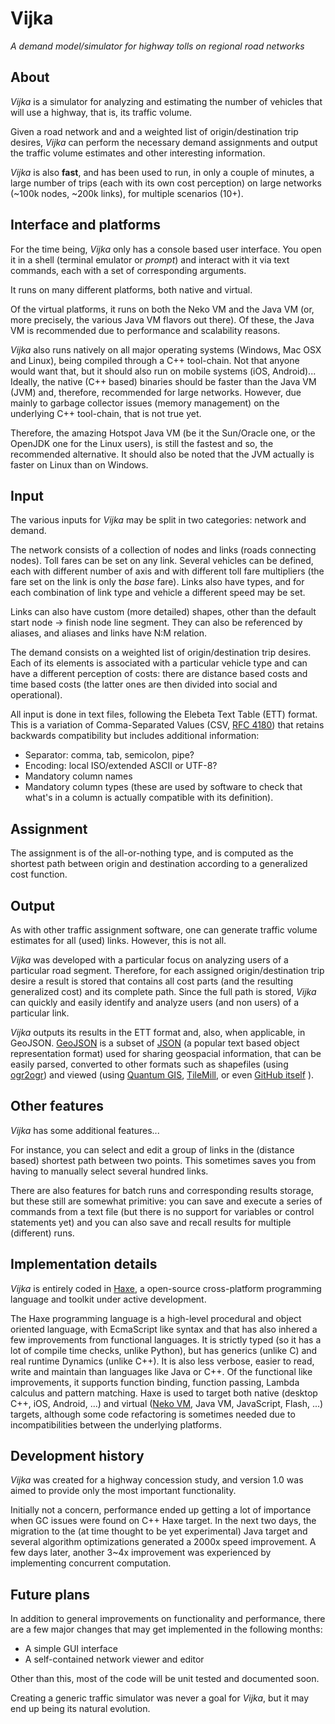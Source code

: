 Vijka
================================================================================
_A demand model/simulator for highway tolls on regional road networks_

About
--------------------------------------------------------------------------------

_Vijka_ is a simulator for analyzing and estimating the number of vehicles that
will use a highway, that is, its traffic volume.

Given a road network and and a weighted list of origin/destination trip
desires, _Vijka_ can perform the necessary demand assignments and output the
traffic volume estimates and other interesting information.

_Vijka_ is also __fast__, and has been used to run, in only a couple of minutes,
a large number of trips (each with its own cost perception) on large networks
(~100k nodes, ~200k links), for multiple scenarios (10+).

Interface and platforms
--------------------------------------------------------------------------------

For the time being, _Vijka_ only has a console based user interface. You open it
in a shell (terminal emulator or _prompt_) and interact with it via text
commands, each with a set of corresponding arguments.

It runs on many different platforms, both native and virtual.

Of the virtual platforms, it runs on both the Neko VM and the Java VM (or, more
precisely, the various Java VM flavors out there). Of these, the Java VM is
recommended due to performance and scalability reasons.

_Vijka_ also runs natively on all major operating systems (Windows, Mac OSX and
Linux), being compiled through a C++ tool-chain. Not that anyone would want that,
but it should also run on mobile systems (iOS, Android)... Ideally, the native
(C++ based) binaries should be faster than the Java VM (JVM) and, therefore,
recommended for large networks. However, due mainly to garbage collector issues
(memory management) on the underlying C++ tool-chain, that is not true yet.

Therefore, the amazing Hotspot Java VM (be it the Sun/Oracle one, or the OpenJDK
one for the Linux users), is still the fastest and so, the recommended
alternative. It should also be noted that the JVM actually is faster
on Linux than on Windows.

Input
--------------------------------------------------------------------------------

The various inputs for _Vijka_ may be split in two categories: network and
demand.

The network consists of a collection of nodes and links (roads connecting nodes).
Toll fares can be set on any link. Several vehicles can be defined, each with
different number of axis and with different toll fare multipliers (the fare
set on the link is only the _base_ fare). Links also have types, and for each
combination of link type and vehicle a different speed may be set.

Links can also have custom (more detailed) shapes, other than the default
start node -> finish node line segment. They can also be referenced by aliases,
and aliases and links have N:M relation.

The demand consists on a weighted list of origin/destination trip desires. Each
of its elements is associated with a particular vehicle type and can have a
different perception of costs: there are distance based costs and time based
costs (the latter ones are then divided into social and operational).

All input is done in text files, following the Elebeta Text Table (ETT) format.
This is a variation of Comma-Separated Values (CSV,
[RFC 4180](http://tools.ietf.org/html/rfc4180)) that retains backwards
compatibility but includes additional information:

 - Separator: comma, tab, semicolon, pipe?
 - Encoding: local ISO/extended ASCII or UTF-8?
 - Mandatory column names
 - Mandatory column types (these are used by software to check that what's in a
   column is actually compatible with its definition).

Assignment
--------------------------------------------------------------------------------

The assignment is of the all-or-nothing type, and is computed as the shortest
path between origin and destination according to a generalized cost function.

Output
--------------------------------------------------------------------------------

As with other traffic assignment software, one can generate traffic volume
estimates for all (used) links. However, this is not all.

_Vijka_ was developed with a particular focus on analyzing users of a
particular road segment. Therefore, for each assigned origin/destination trip
desire a result is stored that contains all cost parts (and the resulting
generalized cost) and its complete path. Since the full path is stored, _Vijka_
can quickly and easily identify and analyze users (and non users) of a
particular link.

_Vijka_ outputs its results in the ETT format and, also, when applicable, in
GeoJSON. [GeoJSON](http://www.geojson.org/) is a subset of
[JSON](http://www.json.org/)
(a popular text based object representation format) used for sharing geospacial
information, that can be easily parsed, converted to other formats such as
shapefiles (using [ogr2ogr](http://www.gdal.org/ogr2ogr.html)) and viewed (using
[Quantum GIS](http://www.qgis.org/), [TileMill](http://www.mapbox.com/tilemill/),
or even
[GitHub itself](https://help.github.com/articles/mapping-geojson-files-on-github) ).

Other features
--------------------------------------------------------------------------------

_Vijka_ has some additional features...

For instance, you can select and edit a group of links in the (distance based)
shortest path between two points. This sometimes saves you from having to
manually select several hundred links.

There are also features for batch runs and corresponding results storage,
but these still are somewhat primitive: you can save and execute a series of
commands from a text file (but there is no support for variables or control
statements yet) and you can also save and recall results for multiple
(different) runs.

Implementation details
--------------------------------------------------------------------------------

_Vijka_ is entirely coded in [Haxe](http://haxe.org), a open-source
cross-platform programming language and toolkit under active development.

The Haxe programming language is a high-level procedural and object oriented
language, with EcmaScript like syntax and that has also inhered a few
improvements from functional languages. It is strictly typed (so it has a lot of
compile time checks, unlike Python), but has generics (unlike C) and real
runtime Dynamics (unlike C++). It is also less verbose, easier to read, write
and maintain than languages like Java or C++. Of the functional like
improvements, it supports function binding, function passing, Lambda calculus
and pattern matching. Haxe is used to target both native (desktop C++, iOS,
Android, ...) and virtual ([Neko VM](http://nekovm.org), Java VM, JavaScript,
Flash, ...) targets, although some code refactoring is sometimes needed due to
incompatibilities between the underlying platforms.

Development history
--------------------------------------------------------------------------------

_Vijka_ was created for a highway concession study, and version 1.0 was aimed to
provide only the most important functionality.

Initially not a concern, performance ended up getting a lot of importance when
GC issues were found on C++ Haxe target. In the next two days, the migration to
the (at time thought to be yet experimental) Java target and several algorithm
optimizations generated a 2000x speed improvement. A few days later, another
3~4x improvement was experienced by implementing concurrent computation.

Future plans
--------------------------------------------------------------------------------

In addition to general improvements on functionality and performance, there are
a few major changes that may get implemented in the following months:

 - A simple GUI interface
 - A self-contained network viewer and editor

Other than this, most of the code will be unit tested and documented soon.

Creating a generic traffic simulator was never a goal for _Vijka_, but it may
end up being its natural evolution.
